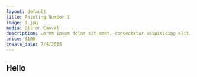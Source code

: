 ```yaml
---
layout: default
title: Painting Number 1
image: 1.jpg
media: Oil on Canval
description: Lorem ipsum dolor sit amet, consectetur adipisicing elit, sed do eiusmod
price: $100
create_date: 7/4/2015
---
```


## Hello